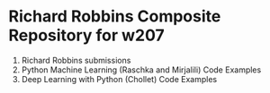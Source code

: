 # Richard Robbins Composite Repository for w207

1. Richard Robbins submissions
2. Python Machine Learning (Raschka and Mirjalili) Code Examples
3. Deep Learning with Python (Chollet) Code Examples